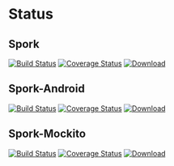 # Status

## Spork

[![Build Status][spork-build-status-svg]][spork-build-status-link]
[![Coverage Status][spork-coverage-svg]][spork-coverage-link]
[![Download][spork-download-svg]][spork-download-link]

## Spork-Android

[![Build Status][spork-android-build-status-svg]][spork-android-build-status-link]
[![Coverage Status][spork-android-coverage-svg]][spork-android-coverage-link]
[![Download][spork-android-download-svg]][spork-android-download-link]

## Spork-Mockito

[![Build Status][spork-mockito-build-status-svg]][spork-mockito-build-status-link]
[![Coverage Status][spork-mockito-coverage-svg]][spork-mockito-coverage-link]
[![Download][spork-mockito-download-svg]][spork-mockito-download-link]


[spork-build-status-svg]: http://img.shields.io/travis/SporkLibrary/Spork-Android/master.svg?style=flat
[spork-build-status-link]: https://travis-ci.org/SporkLibrary/Spork-Android
[spork-coverage-svg]: https://coveralls.io/repos/github/SporkLibrary/Spork-Android/badge.svg?branch=master
[spork-coverage-link]: https://coveralls.io/github/SporkLibrary/Spork-Android?branch=master
[spork-download-svg]: https://api.bintray.com/packages/bintray/jcenter/io.github.sporklibrary%3Aspork/images/download.svg
[spork-download-link]: https://bintray.com/bintray/jcenter/io.github.sporklibrary%3Aspork/_latestVersion

[spork-android-build-status-svg]: http://img.shields.io/travis/SporkLibrary/Spork/master.svg?style=flat
[spork-android-build-status-link]: https://travis-ci.org/SporkLibrary/Spork
[spork-android-download-svg]: https://api.bintray.com/packages/bintray/jcenter/io.github.sporklibrary%3Aspork-android/images/download.svg
[spork-android-download-link]: https://bintray.com/bintray/jcenter/io.github.sporklibrary%3Aspork-android/_latestVersion
[spork-android-coverage-svg]: https://coveralls.io/repos/github/SporkLibrary/Spork/badge.svg?branch=master
[spork-android-coverage-link]: https://coveralls.io/github/SporkLibrary/Spork?branch=master

[spork-mockito-build-status-svg]: http://img.shields.io/travis/SporkLibrary/Spork-Mockito/master.svg?style=flat
[spork-mockito-build-status-link]: https://travis-ci.org/SporkLibrary/Spork-Mockito
[spork-mockito-download-svg]: https://api.bintray.com/packages/bintray/jcenter/io.github.sporklibrary%3Aspork-mockito/images/download.svg
[spork-mockito-download-link]: https://bintray.com/bintray/jcenter/io.github.sporklibrary%3Aspork-mockito/_latestVersion
[spork-mockito-coverage-svg]: https://coveralls.io/repos/github/SporkLibrary/Spork-Mockito/badge.svg?branch=master
[spork-mockito-coverage-link]: https://coveralls.io/github/SporkLibrary/Spork-Mockito?branch=master